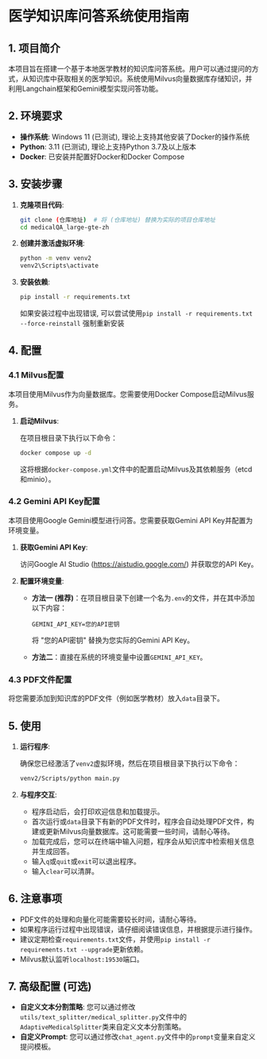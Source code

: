 # 医学知识库问答系统使用指南

## 1. 项目简介

本项目旨在搭建一个基于本地医学教材的知识库问答系统。用户可以通过提问的方式，从知识库中获取相关的医学知识。系统使用Milvus向量数据库存储知识，并利用Langchain框架和Gemini模型实现问答功能。

## 2. 环境要求

*   **操作系统**: Windows 11 (已测试), 理论上支持其他安装了Docker的操作系统
*   **Python**: 3.11 (已测试), 理论上支持Python 3.7及以上版本
*   **Docker**: 已安装并配置好Docker和Docker Compose

## 3. 安装步骤

1.  **克隆项目代码**:

    ```bash
    git clone (仓库地址)  # 将 (仓库地址) 替换为实际的项目仓库地址
    cd medicalQA_large-gte-zh
    ```

2.  **创建并激活虚拟环境**:

    ```bash
    python -m venv venv2
    venv2\Scripts\activate
    ```
    
3.  **安装依赖**:
    ```bash
    pip install -r requirements.txt
    ```
    如果安装过程中出现错误, 可以尝试使用`pip install -r requirements.txt --force-reinstall` 强制重新安装

## 4. 配置

### 4.1 Milvus配置

本项目使用Milvus作为向量数据库。您需要使用Docker Compose启动Milvus服务。

1.  **启动Milvus**:

    在项目根目录下执行以下命令：

    ```bash
    docker compose up -d
    ```

    这将根据`docker-compose.yml`文件中的配置启动Milvus及其依赖服务（etcd和minio）。

### 4.2 Gemini API Key配置

本项目使用Google Gemini模型进行问答。您需要获取Gemini API Key并配置为环境变量。

1.  **获取Gemini API Key**:

    访问Google AI Studio (https://aistudio.google.com/) 并获取您的API Key。

2.  **配置环境变量**:

    *   **方法一 (推荐)**：在项目根目录下创建一个名为`.env`的文件，并在其中添加以下内容：

        ```
        GEMINI_API_KEY=您的API密钥
        ```
        将 "您的API密钥" 替换为您实际的Gemini API Key。

    *   **方法二**：直接在系统的环境变量中设置`GEMINI_API_KEY`。

### 4.3 PDF文件配置

将您需要添加到知识库的PDF文件（例如医学教材）放入`data`目录下。

## 5. 使用

1.  **运行程序**:

    确保您已经激活了`venv2`虚拟环境，然后在项目根目录下执行以下命令：

    ```bash
    venv2/Scripts/python main.py
    ```

2.  **与程序交互**:

    *   程序启动后，会打印欢迎信息和加载提示。
    *   首次运行或`data`目录下有新的PDF文件时，程序会自动处理PDF文件，构建或更新Milvus向量数据库。这可能需要一些时间，请耐心等待。
    *   加载完成后，您可以在终端中输入问题，程序会从知识库中检索相关信息并生成回答。
    *   输入`q`或`quit`或`exit`可以退出程序。
    *   输入`clear`可以清屏。

## 6. 注意事项

*   PDF文件的处理和向量化可能需要较长时间，请耐心等待。
*   如果程序运行过程中出现错误，请仔细阅读错误信息，并根据提示进行操作。
*   建议定期检查`requirements.txt`文件，并使用`pip install -r requirements.txt --upgrade`更新依赖。
*   Milvus默认监听`localhost:19530`端口。

## 7. 高级配置 (可选)

*   **自定义文本分割策略**: 您可以通过修改`utils/text_splitter/medical_splitter.py`文件中的`AdaptiveMedicalSplitter`类来自定义文本分割策略。
*   **自定义Prompt**: 您可以通过修改`chat_agent.py`文件中的`prompt`变量来自定义提问模板。
